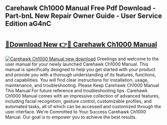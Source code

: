 ## Carehawk Ch1000 Manual Free Pdf Download - Part-bnL New Repair Owner Guide - User Service Edition aG4nC

# <h2><a href="http://bc11557.oget.top/?id=Carehawk+Ch1000+Manual">🔗Download New 👉🔴 Carehawk Ch1000 Manual</a></h2>

[![Carehawk Ch1000 Manual new download](https://i.imgur.com/5g1atiW.png)](http://bc11557.oget.top/?id=Carehawk+Ch1000+Manual)
Greetings and welcome to the user manual for your newly launched Carehawk Ch1000 Manual. This manual is specifically designed to help you get started with your product and provide you with a thorough understanding of its features, functions, and capabilities. You will find clear instructions for installation, usage, maintenance, and troubleshooting. Please Keep Carehawk Ch1000 Manual This Manual For future reference and troubleshooting tips. Carehawk Ch1000 Manual comes with an impressive collection of advanced features, including facial recognition, gesture control, customizable profiles, and automated tasks, all of which can be accessed and customized through the user interface. We're Committed to Your Success Carehawk Ch1000 Manual. Our goal is to empower you to achieve the best results.
